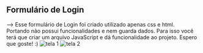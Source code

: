 ## Formulário de Login

--> Esse formulário de Login foi criado utilizado apenas css e html. Portando não possui funcionalidades e nem guarda dados. Para isso você terá que criar um arquivo JavaScript e dá funcionalidade ao projeto. Espero que goste! :)
![tela 1](https://user-images.githubusercontent.com/82906621/132090736-86251d24-edbd-4ad3-8bec-275c68ffd0ba.jpg)
![tela 2](https://user-images.githubusercontent.com/82906621/132090750-e57a8b26-6644-4db8-b939-edea903a4b3f.jpg)
